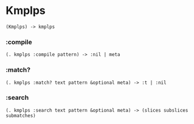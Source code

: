 # Kmplps

```code
(Kmplps) -> kmplps
```

### :compile

```code
(. kmplps :compile pattern) -> :nil | meta
```

### :match?

```code
(. kmplps :match? text pattern &optional meta) -> :t | :nil
```

### :search

```code
(. kmplps :search text pattern &optional meta) -> (slices subslices submatches)
```

